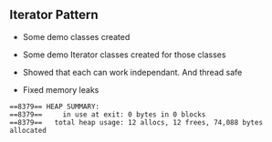 ## Iterator Pattern

- Some demo classes created
- Some demo Iterator classes created for those classes
- Showed that each can work independant. And thread safe

- Fixed memory leaks
```
==8379== HEAP SUMMARY:
==8379==     in use at exit: 0 bytes in 0 blocks
==8379==   total heap usage: 12 allocs, 12 frees, 74,088 bytes allocated
```

